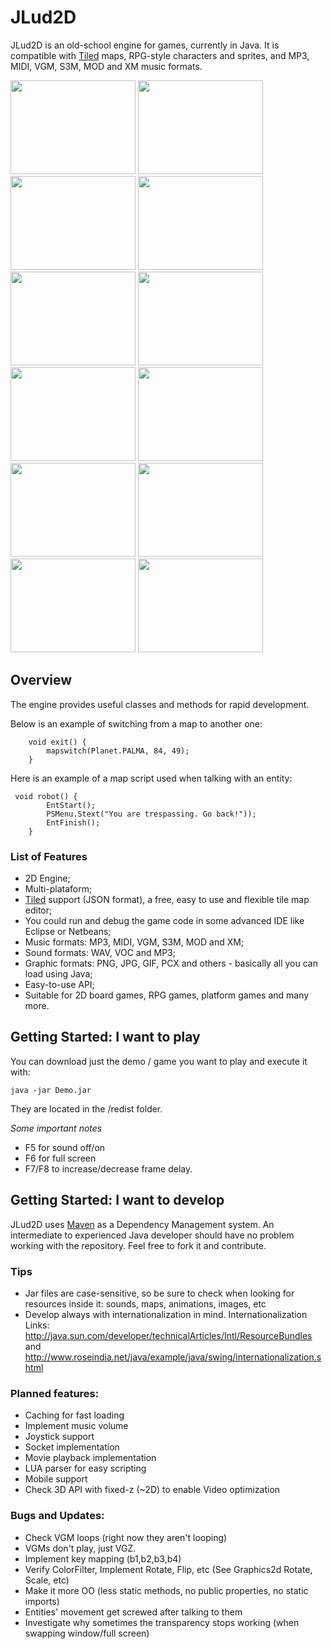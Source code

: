 # JLud2D

JLud2D is an old-school engine for games, currently in Java. It is compatible with [Tiled](http://www.mapeditor.org) maps, RPG-style characters and sprites, and MP3, MIDI, VGM, S3M, MOD and XM music formats.

<!---
![Screenshot of Alex Kidd](/screenshots/Ak_1.png?raw=true "Alex Kidd") ![Screenshot of Sully Chronicles](/screenshots/Sully_2.png?raw=true "Sully Chronicles") ![Screenshot of Phantasy Star Remake](/screenshots/PS_1.png?raw=true "Phantasy Star")  
![Screenshot of Phantasy Star Generations](/screenshots/PSG1.png?raw=true "Phantasy Star Generations")
-->
<img src="https://github.com/rafael-esper/JLud2D/blob/master/screenshots/Ak_1.png" width="200" height="150"> <img src="https://github.com/rafael-esper/JLud2D/blob/master/screenshots/Ak_2.png" width="200" height="150"> <img src="https://github.com/rafael-esper/JLud2D/blob/master/screenshots/JLud2D_Island.png" width="200" height="150"> <img src="https://github.com/rafael-esper/JLud2D/blob/master/screenshots/Sully_2.png" width="200" height="150"> <img src="https://github.com/rafael-esper/JLud2D/blob/master/screenshots/Sully_3.png" width="200" height="150"> <img src="https://github.com/rafael-esper/JLud2D/blob/master/screenshots/PS_1.png" width="200" height="150"> <img src="https://github.com/rafael-esper/JLud2D/blob/master/screenshots/PS_2.png" width="200" height="150"> <img src="https://github.com/rafael-esper/JLud2D/blob/master/screenshots/PS_Battle3.png" width="200" height="150"> <img src="https://github.com/rafael-esper/JLud2D/blob/master/screenshots/PS_Dungeon.png" width="200" height="150"> <img src="https://github.com/rafael-esper/JLud2D/blob/master/screenshots/PSG1.png" width="200" height="150"> <img src="https://github.com/rafael-esper/JLud2D/blob/master/screenshots/PSG2.png" width="200" height="150"> <img src="https://github.com/rafael-esper/JLud2D/blob/master/screenshots/JLud2d_Warrior.png" width="200" height="150">


## Overview

The engine provides useful classes and methods for rapid development. 

Below is an example of switching from a map to another one:
```
	void exit() {
		mapswitch(Planet.PALMA, 84, 49);		
	}
```

Here is an example of a map script used when talking with an entity:
```
 void robot() {
		EntStart();
		PSMenu.Stext("You are trespassing. Go back!"));
		EntFinish();
	}
```

### List of Features

- 2D Engine;
- Multi-plataform;
- [Tiled](http://www.mapeditor.org) support (JSON format), a free, easy to use and flexible tile map editor;
- You could run and debug the game code in some advanced IDE like Eclipse or Netbeans;
- Music formats: MP3, MIDI, VGM, S3M, MOD and XM;
- Sound formats: WAV, VOC and MP3;
- Graphic formats: PNG, JPG, GIF, PCX and others - basically all you can load using Java;
- Easy-to-use API;
- Suitable for 2D board games, RPG games, platform games and many more.


## Getting Started: I want to play

You can download just the demo / game you want to play and execute it with:
```
java -jar Demo.jar
```

They are located in the /redist folder.

*Some important notes*
- F5 for sound off/on
- F6 for full screen
- F7/F8 to increase/decrease frame delay.

## Getting Started: I want to develop

JLud2D uses [Maven](https://maven.apache.org/) as a Dependency Management system. An intermediate to experienced Java developer should have no problem working with the repository. Feel free to fork it and contribute.

### Tips

- Jar files are case-sensitive, so be sure to check when looking for resources inside it: sounds, maps, animations, images, etc
- Develop always with internationalization in mind. Internationalization Links: http://java.sun.com/developer/technicalArticles/Intl/ResourceBundles and http://www.roseindia.net/java/example/java/swing/internationalization.shtml


### Planned features:

- Caching for fast loading
- Implement music volume
- Joystick support
- Socket implementation
- Movie playback implementation
- LUA parser for easy scripting
- Mobile support
- Check 3D API with fixed-z (~2D) to enable Video optimization

### Bugs and Updates:

- Check VGM loops (right now they aren't looping)
- VGMs don't play, just VGZ.
- Implement key mapping (b1,b2,b3,b4)
- Verify ColorFilter, Implement Rotate, Flip, etc (See Graphics2d Rotate, Scale, etc)
- Make it more OO (less static methods, no public properties, no static imports)
- Entities' movement get screwed after talking to them
- Investigate why sometimes the transparency stops working (when swapping window/full screen)

